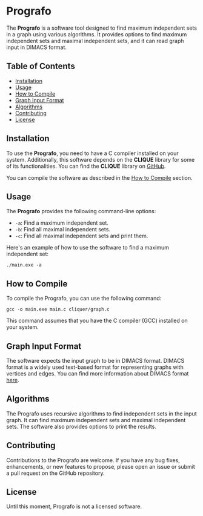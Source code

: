 # Prografo

The **Prografo** is a software tool designed to find maximum independent sets in a graph using various algorithms. It provides options to find maximum independent sets and maximal independent sets, and it can read graph input in DIMACS format.

## Table of Contents

- [Installation](#installation)
- [Usage](#usage)
- [How to Compile](#how-to-compile)
- [Graph Input Format](#graph-input-format)
- [Algorithms](#algorithms)
- [Contributing](#contributing)
- [License](#license)

## Installation

To use the **Prografo**, you need to have a C compiler installed on your system. Additionally, this software depends on the **CLIQUE** library for some of its functionalities. You can find the **CLIQUE** library on [GitHub](https://github.com/danuta82/cliquer).

You can compile the software as described in the [How to Compile](#how-to-compile) section.

## Usage

The **Prografo** provides the following command-line options:

- `-a`: Find a maximum independent set.
- `-b`: Find all maximal independent sets.
- `-c`: Find all maximal independent sets and print them.

Here's an example of how to use the software to find a maximum independent set:

```shell
./main.exe -a 
```

## How to Compile

To compile the Prografo, you can use the following command:

```shell
gcc -o main.exe main.c cliquer/graph.c
```

This command assumes that you have the C compiler (GCC) installed on your system.

## Graph Input Format

The software expects the input graph to be in DIMACS format. DIMACS format is a widely used text-based format for representing graphs with vertices and edges. You can find more information about DIMACS format [here](http://www.diag.uniroma1.it/challenge9/format.shtml).

## Algorithms

The Prografo uses recursive algorithms to find independent sets in the input graph. It can find maximum independent sets and maximal independent sets. The software also provides options to print the results.

## Contributing

Contributions to the Prografo are welcome. If you have any bug fixes, enhancements, or new features to propose, please open an issue or submit a pull request on the GitHub repository.

## License

Until this moment, Prografo is not a licensed software.